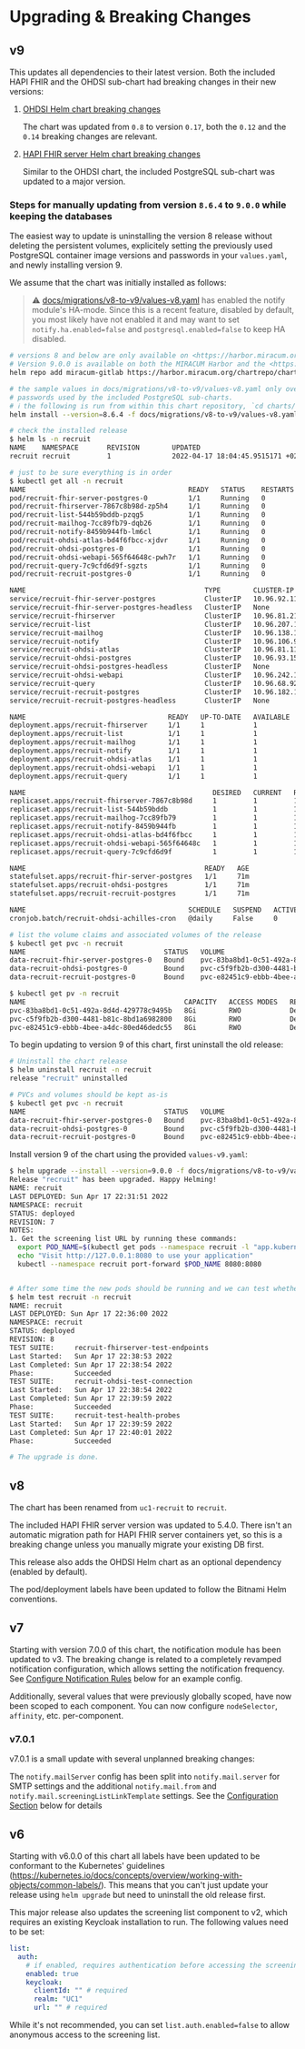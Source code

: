 # Upgrading & Breaking Changes

## v9

This updates all dependencies to their latest version. Both the included HAPI FHIR and the OHDSI sub-chart had breaking changes in their new versions:

1. [OHDSI Helm chart breaking changes](https://github.com/chgl/charts/tree/master/charts/ohdsi#breaking-changes)

   The chart was updated from `0.8` to version `0.17`, both the `0.12` and the `0.14` breaking changes are relevant.

1. [HAPI FHIR server Helm chart breaking changes](https://github.com/hapifhir/hapi-fhir-jpaserver-starter/blob/helm-v0.8.0/charts/hapi-fhir-jpaserver/Chart.yaml#L15)

   Similar to the OHDSI chart, the included PostgreSQL sub-chart was updated to a major version.

### Steps for manually updating from version `8.6.4` to `9.0.0` while keeping the databases

The easiest way to update is uninstalling the version 8 release without deleting the persistent volumes,
explicitely setting the previously used PostgreSQL container image versions and passwords in your `values.yaml`,
and newly installing version 9.

We assume that the chart was initially installed as follows:

> ⚠️ [docs/migrations/v8-to-v9/values-v8.yaml](docs/migrations/v8-to-v9/values-v8.yaml) has enabled the notify module's HA-mode.
> Since this is a recent feature, disabled by default, you most likely have not enabled it and may want to set
> `notify.ha.enabled=false` and `postgresql.enabled=false` to keep HA disabled.

```sh
# versions 8 and below are only available on <https://harbor.miracum.org/chartrepo/charts>.
# Version 9.0.0 is available on both the MIRACUM Harbor and the <https://github.com/miracum/charts/> repository.
helm repo add miracum-gitlab https://harbor.miracum.org/chartrepo/charts

# the sample values in docs/migrations/v8-to-v9/values-v8.yaml only override the normally randomized
# passwords used by the included PostgreSQL sub-charts.
# ℹ️ the following is run from within this chart repository, `cd charts/recruit`, to access the `migrations` sample values.
helm install --version=8.6.4 -f docs/migrations/v8-to-v9/values-v8.yaml --create-namespace -n recruit recruit miracum-gitlab/recruit

# check the installed release
$ helm ls -n recruit
NAME    NAMESPACE       REVISION        UPDATED                                 STATUS          CHART           APP VERSION
recruit recruit         1               2022-04-17 18:04:45.9515171 +0200 CEST  deployed        recruit-8.6.4

# just to be sure everything is in order
$ kubectl get all -n recruit
NAME                                        READY   STATUS    RESTARTS   AGE
pod/recruit-fhir-server-postgres-0          1/1     Running   0          71m
pod/recruit-fhirserver-7867c8b98d-zp5h4     1/1     Running   0          71m
pod/recruit-list-544b59bddb-pzqg5           1/1     Running   0          71m
pod/recruit-mailhog-7cc89fb79-dqb26         1/1     Running   0          71m
pod/recruit-notify-8459b944fb-lm6cl         1/1     Running   0          71m
pod/recruit-ohdsi-atlas-bd4f6fbcc-xjdvr     1/1     Running   0          71m
pod/recruit-ohdsi-postgres-0                1/1     Running   0          71m
pod/recruit-ohdsi-webapi-565f64648c-pwh7r   1/1     Running   0          71m
pod/recruit-query-7c9cfd6d9f-sgzts          1/1     Running   0          71m
pod/recruit-recruit-postgres-0              1/1     Running   0          71m

NAME                                            TYPE        CLUSTER-IP      EXTERNAL-IP   PORT(S)             AGE
service/recruit-fhir-server-postgres            ClusterIP   10.96.92.115    <none>        5432/TCP            71m
service/recruit-fhir-server-postgres-headless   ClusterIP   None            <none>        5432/TCP            71m
service/recruit-fhirserver                      ClusterIP   10.96.81.217    <none>        8080/TCP            71m
service/recruit-list                            ClusterIP   10.96.207.165   <none>        8080/TCP            71m
service/recruit-mailhog                         ClusterIP   10.96.138.139   <none>        8025/TCP,1025/TCP   71m
service/recruit-notify                          ClusterIP   10.96.106.99    <none>        8080/TCP            71m
service/recruit-ohdsi-atlas                     ClusterIP   10.96.81.11     <none>        8080/TCP            71m
service/recruit-ohdsi-postgres                  ClusterIP   10.96.93.159    <none>        5432/TCP            71m
service/recruit-ohdsi-postgres-headless         ClusterIP   None            <none>        5432/TCP            71m
service/recruit-ohdsi-webapi                    ClusterIP   10.96.242.106   <none>        8080/TCP            71m
service/recruit-query                           ClusterIP   10.96.68.92     <none>        8080/TCP            71m
service/recruit-recruit-postgres                ClusterIP   10.96.182.101   <none>        5432/TCP            71m
service/recruit-recruit-postgres-headless       ClusterIP   None            <none>        5432/TCP            71m

NAME                                   READY   UP-TO-DATE   AVAILABLE   AGE
deployment.apps/recruit-fhirserver     1/1     1            1           71m
deployment.apps/recruit-list           1/1     1            1           71m
deployment.apps/recruit-mailhog        1/1     1            1           71m
deployment.apps/recruit-notify         1/1     1            1           71m
deployment.apps/recruit-ohdsi-atlas    1/1     1            1           71m
deployment.apps/recruit-ohdsi-webapi   1/1     1            1           71m
deployment.apps/recruit-query          1/1     1            1           71m

NAME                                              DESIRED   CURRENT   READY   AGE
replicaset.apps/recruit-fhirserver-7867c8b98d     1         1         1       71m
replicaset.apps/recruit-list-544b59bddb           1         1         1       71m
replicaset.apps/recruit-mailhog-7cc89fb79         1         1         1       71m
replicaset.apps/recruit-notify-8459b944fb         1         1         1       71m
replicaset.apps/recruit-ohdsi-atlas-bd4f6fbcc     1         1         1       71m
replicaset.apps/recruit-ohdsi-webapi-565f64648c   1         1         1       71m
replicaset.apps/recruit-query-7c9cfd6d9f          1         1         1       71m

NAME                                            READY   AGE
statefulset.apps/recruit-fhir-server-postgres   1/1     71m
statefulset.apps/recruit-ohdsi-postgres         1/1     71m
statefulset.apps/recruit-recruit-postgres       1/1     71m

NAME                                        SCHEDULE   SUSPEND   ACTIVE   LAST SCHEDULE   AGE
cronjob.batch/recruit-ohdsi-achilles-cron   @daily     False     0        <none>          71m

# list the volume claims and associated volumes of the release
$ kubectl get pvc -n recruit
NAME                                  STATUS   VOLUME                                     CAPACITY   ACCESS MODES   STORAGECLASS   AGE
data-recruit-fhir-server-postgres-0   Bound    pvc-83ba8bd1-0c51-492a-8d4d-429778c9495b   8Gi        RWO            standard       22m
data-recruit-ohdsi-postgres-0         Bound    pvc-c5f9fb2b-d300-4481-b81c-8bd1a6982800   8Gi        RWO            standard       22m
data-recruit-recruit-postgres-0       Bound    pvc-e82451c9-ebbb-4bee-a4dc-80ed46dedc55   8Gi        RWO            standard       22m

$ kubectl get pv -n recruit
NAME                                       CAPACITY   ACCESS MODES   RECLAIM POLICY   STATUS   CLAIM                                         STORAGECLASS   REASON   AGE
pvc-83ba8bd1-0c51-492a-8d4d-429778c9495b   8Gi        RWO            Delete           Bound    recruit/data-recruit-fhir-server-postgres-0   standard                25m
pvc-c5f9fb2b-d300-4481-b81c-8bd1a6982800   8Gi        RWO            Delete           Bound    recruit/data-recruit-ohdsi-postgres-0         standard                25m
pvc-e82451c9-ebbb-4bee-a4dc-80ed46dedc55   8Gi        RWO            Delete           Bound    recruit/data-recruit-recruit-postgres-0       standard                25m
```

To begin updating to version 9 of this chart, first uninstall the old release:

```sh
# Uninstall the chart release
$ helm uninstall recruit -n recruit
release "recruit" uninstalled

# PVCs and volumes should be kept as-is
$ kubectl get pvc -n recruit
NAME                                  STATUS   VOLUME                                     CAPACITY   ACCESS MODES   STORAGECLASS   AGE
data-recruit-fhir-server-postgres-0   Bound    pvc-83ba8bd1-0c51-492a-8d4d-429778c9495b   8Gi        RWO            standard       28m
data-recruit-ohdsi-postgres-0         Bound    pvc-c5f9fb2b-d300-4481-b81c-8bd1a6982800   8Gi        RWO            standard       28m
data-recruit-recruit-postgres-0       Bound    pvc-e82451c9-ebbb-4bee-a4dc-80ed46dedc55   8Gi        RWO            standard       28m
```

Install version 9 of the chart using the provided `values-v9.yaml`:

```sh
$ helm upgrade --install --version=9.0.0 -f docs/migrations/v8-to-v9/values-v9.yaml --create-namespace -n recruit recruit miracum-gitlab/recruit
Release "recruit" has been upgraded. Happy Helming!
NAME: recruit
LAST DEPLOYED: Sun Apr 17 22:31:51 2022
NAMESPACE: recruit
STATUS: deployed
REVISION: 7
NOTES:
1. Get the screening list URL by running these commands:
  export POD_NAME=$(kubectl get pods --namespace recruit -l "app.kubernetes.io/instance=recruit,app.kubernetes.io/component=list" -o jsonpath="{.items[0].metadata.name}")
  echo "Visit http://127.0.0.1:8080 to use your application"
  kubectl --namespace recruit port-forward $POD_NAME 8080:8080


# After some time the new pods should be running and we can test whether all services are available
$ helm test recruit -n recruit
NAME: recruit
LAST DEPLOYED: Sun Apr 17 22:36:00 2022
NAMESPACE: recruit
STATUS: deployed
REVISION: 8
TEST SUITE:     recruit-fhirserver-test-endpoints
Last Started:   Sun Apr 17 22:38:53 2022
Last Completed: Sun Apr 17 22:38:54 2022
Phase:          Succeeded
TEST SUITE:     recruit-ohdsi-test-connection
Last Started:   Sun Apr 17 22:38:54 2022
Last Completed: Sun Apr 17 22:39:59 2022
Phase:          Succeeded
TEST SUITE:     recruit-test-health-probes
Last Started:   Sun Apr 17 22:39:59 2022
Last Completed: Sun Apr 17 22:40:01 2022
Phase:          Succeeded

# The upgrade is done.
```

## v8

The chart has been renamed from `uc1-recruit` to `recruit`.

The included HAPI FHIR server version was updated to 5.4.0. There isn't an automatic migration path for HAPI FHIR server
containers yet, so this is a breaking change unless you manually migrate your existing DB first.

This release also adds the OHDSI Helm chart as an optional dependency (enabled by default).

The pod/deployment labels have been updated to follow the Bitnami Helm conventions.

## v7

Starting with version 7.0.0 of this chart, the notification module has been updated to v3. The breaking change is related to a completely revamped notification configuration, which allows
setting the notification frequency. See [Configure Notification Rules](#configure-notifcation-rules) below for an example config.

Additionally, several values that were previously globally scoped, have now been scoped to each component.
You can now configure `nodeSelector`, `affinity`, etc. per-component.

### v7.0.1

v7.0.1 is a small update with several unplanned breaking changes:

The `notify.mailServer` config has been split into `notify.mail.server` for SMTP settings and the additional `notify.mail.from` and `notify.mail.screeningListLinkTemplate` settings.
See the [Configuration Section](#configuration) below for details

## v6

Starting with v6.0.0 of this chart all labels have been updated to be conformant to the Kubernetes' guidelines (<https://kubernetes.io/docs/concepts/overview/working-with-objects/common-labels/>).
This means that you can't just update your release using `helm upgrade` but need to uninstall the old release first.

This major release also updates the screening list component to v2, which requires an existing Keycloak installation to run. The following values need to be set:

```yaml
list:
  auth:
    # if enabled, requires authentication before accessing the screening list
    enabled: true
    keycloak:
      clientId: "" # required
      realm: "UC1"
      url: "" # required
```

While it's not recommended, you can set `list.auth.enabled=false` to allow anonymous access to the screening list.
